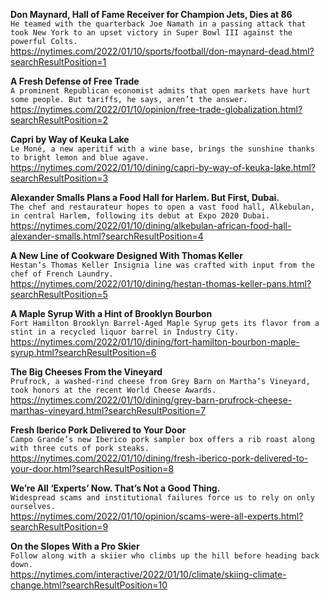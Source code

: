 **Don Maynard, Hall of Fame Receiver for Champion Jets, Dies at 86**\
`He teamed with the quarterback Joe Namath in a passing attack that took New York to an upset victory in Super Bowl III against the powerful Colts.`\
https://nytimes.com/2022/01/10/sports/football/don-maynard-dead.html?searchResultPosition=1

**A Fresh Defense of Free Trade**\
`A prominent Republican economist admits that open markets have hurt some people. But tariffs, he says, aren’t the answer.`\
https://nytimes.com/2022/01/10/opinion/free-trade-globalization.html?searchResultPosition=2

**Capri by Way of Keuka Lake**\
`Le Moné, a new aperitif with a wine base, brings the sunshine thanks to bright lemon and blue agave.`\
https://nytimes.com/2022/01/10/dining/capri-by-way-of-keuka-lake.html?searchResultPosition=3

**Alexander Smalls Plans a Food Hall for Harlem. But First, Dubai.**\
`The chef and restaurateur hopes to open a vast food hall, Alkebulan, in central Harlem, following its debut at Expo 2020 Dubai.`\
https://nytimes.com/2022/01/10/dining/alkebulan-african-food-hall-alexander-smalls.html?searchResultPosition=4

**A New Line of Cookware Designed With Thomas Keller**\
`Hestan’s Thomas Keller Insignia line was crafted with input from the chef of French Laundry.`\
https://nytimes.com/2022/01/10/dining/hestan-thomas-keller-pans.html?searchResultPosition=5

**A Maple Syrup With a Hint of Brooklyn Bourbon**\
`Fort Hamilton Brooklyn Barrel-Aged Maple Syrup gets its flavor from a stint in a recycled liquor barrel in Industry City.`\
https://nytimes.com/2022/01/10/dining/fort-hamilton-bourbon-maple-syrup.html?searchResultPosition=6

**The Big Cheeses From the Vineyard**\
`Prufrock, a washed-rind cheese from Grey Barn on Martha’s Vineyard, took honors at the recent World Cheese Awards.`\
https://nytimes.com/2022/01/10/dining/grey-barn-prufrock-cheese-marthas-vineyard.html?searchResultPosition=7

**Fresh Iberico Pork Delivered to Your Door**\
`Campo Grande’s new Iberico pork sampler box offers a rib roast along with three cuts of pork steaks.`\
https://nytimes.com/2022/01/10/dining/fresh-iberico-pork-delivered-to-your-door.html?searchResultPosition=8

**We’re All ‘Experts’ Now. That’s Not a Good Thing.**\
`Widespread scams and institutional failures force us to rely on only ourselves.`\
https://nytimes.com/2022/01/10/opinion/scams-were-all-experts.html?searchResultPosition=9

**On the Slopes With a Pro Skier**\
`Follow along with a skiier who climbs up the hill before heading back down.`\
https://nytimes.com/interactive/2022/01/10/climate/skiing-climate-change.html?searchResultPosition=10

